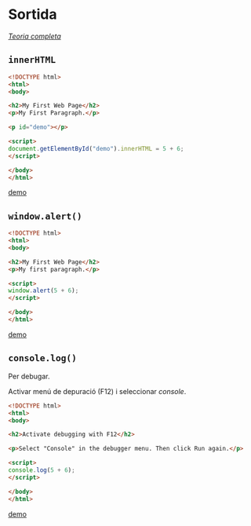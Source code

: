 Sortida
======

[*Teoria completa*](https://www.w3schools.com/js/js_output.asp)

`innerHTML`
--------------------

```HTML
<!DOCTYPE html>
<html>
<body>

<h2>My First Web Page</h2>
<p>My First Paragraph.</p>

<p id="demo"></p>

<script>
document.getElementById("demo").innerHTML = 5 + 6;
</script>

</body>
</html>
```

[demo](https://www.w3schools.com/js/tryit.asp?filename=tryjs_output_dom)

`window.alert()`
-------------------------

```HTML
<!DOCTYPE html>
<html>
<body>

<h2>My First Web Page</h2>
<p>My first paragraph.</p>

<script>
window.alert(5 + 6);
</script>

</body>
</html>
```

[demo](https://www.w3schools.com/js/tryit.asp?filename=tryjs_output_alert)


`console.log()`
------------------
Per debugar.

Activar menú de depuració (F12) i seleccionar *console*.

```HTML
<!DOCTYPE html>
<html>
<body>

<h2>Activate debugging with F12</h2>

<p>Select "Console" in the debugger menu. Then click Run again.</p>

<script>
console.log(5 + 6);
</script>

</body>
</html>
```

[demo](https://www.w3schools.com/js/tryit.asp?filename=tryjs_output_console)

